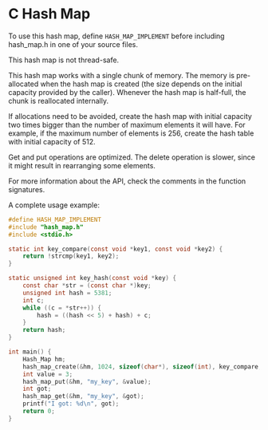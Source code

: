 # C Hash Map

To use this hash map, define `HASH_MAP_IMPLEMENT` before including hash_map.h in one of your source files.

This hash map is not thread-safe.

This hash map works with a single chunk of memory. The memory is pre-allocated when the hash map is created (the size depends on the initial capacity provided by the caller). Whenever the hash map is half-full, the chunk is reallocated internally.

If allocations need to be avoided, create the hash map with initial capacity two times bigger than the number of maximum elements it will have. For example, if the maximum number of elements is 256, create the hash table with initial capacity of 512.

Get and put operations are optimized. The delete operation is slower, since it might result in rearranging some elements.

For more information about the API, check the comments in the function signatures.

A complete usage example:

```c
#define HASH_MAP_IMPLEMENT
#include "hash_map.h"
#include <stdio.h>

static int key_compare(const void *key1, const void *key2) {
    return !strcmp(key1, key2);
}

static unsigned int key_hash(const void *key) {
    const char *str = (const char *)key;
    unsigned int hash = 5381;
    int c;
    while ((c = *str++)) {
        hash = ((hash << 5) + hash) + c;
    }
    return hash;
}

int main() {
    Hash_Map hm;
    hash_map_create(&hm, 1024, sizeof(char*), sizeof(int), key_compare, key_hash);
    int value = 3;
    hash_map_put(&hm, "my_key", &value);
    int got;
    hash_map_get(&hm, "my_key", &got);
    printf("I got: %d\n", got);
    return 0;
}
```